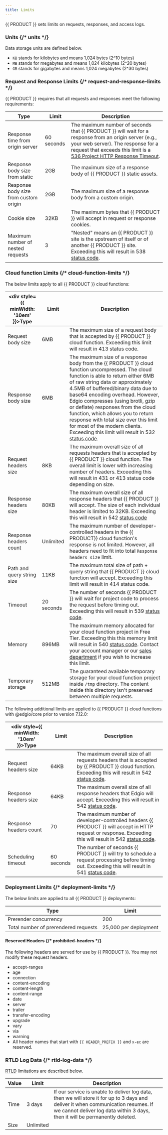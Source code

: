 ```yaml
---
title: Limits
---
```


{{ PRODUCT }} sets limits on requests, responses, and access logs.

### Units {/* units */}

Data storage units are defined below.

- `KB` stands for kilobytes and means 1,024 bytes (2^10 bytes)
- `MB` stands for megabytes and means 1,024 kilobytes (2^20 bytes)
- `GB` stands for gigabytes and means 1,024 megabytes (2^30 bytes)

### Request and Response Limits {/* request-and-response-limits */}

{{ PRODUCT }} requires that all requests and responses meet the following requirements:

| Type                                  | Limit      | Description                                                                                                                                                                                                                                                                |
| ------------------------------------- | ---------- | -------------------------------------------------------------------------------------------------------------------------------------------------------------------------------------------------------------------------------------------------------------------------- |
| Response time from origin server      | 60 seconds | The maximum number of seconds that {{ PRODUCT }} will wait for a response from an origin server (e.g., your web server). The response for a request that exceeds this limit is a [536 Project HTTP Response Timeout](/applications/performance/response#status-codes#536). |
| Response body size from static        | 2GB        | The maximum size of a response body of {{ PRODUCT }} static assets.                                                                                                                                                                                                        |
| Response body size from custom origin | 2GB        | The maximum size of a response body from a custom origin.                                                                                                                                                                                                                  |
| Cookie size                           | 32KB       | The maximum bytes that {{ PRODUCT }} will accept in request or response cookies.                                                                                                                                                                                           |
| Maximum number of nested requests     | 3          | "Nested" means an {{ PRODUCT }} site is the upstream of itself or of another {{ PRODUCT }} site. Exceeding this will result in 538 [status code](/applications/performance/response#status-codes).                                                                         |

### Cloud function Limits {/* cloud-function-limits */}

The below limits apply to all {{ PRODUCT }} cloud functions:

| <div style={{ minWidth: '10em' }}>Type</div> | Limit      | Description                                                                                                                                                                                                                                                                                                                                                                                                                                                                                                                                         |
| -------------------------------------------- | ---------- | --------------------------------------------------------------------------------------------------------------------------------------------------------------------------------------------------------------------------------------------------------------------------------------------------------------------------------------------------------------------------------------------------------------------------------------------------------------------------------------------------------------------------------------------------- |
| Request body size                            | 6MB        | The maximum size of a request body that is accepted by {{ PRODUCT }} cloud function. Exceeding this limit will result in 413 status code.                                                                                                                                                                                                                                                                                                                                                                                                           |
| Response body size                           | 6MB        | The maximum size of a response body from the {{ PRODUCT }} cloud function uncompressed. The cloud function is able to return either 6MB of raw string data or approximately 4.5MB of buffered/binary data due to base64 encoding overhead. However, Edgio compresses (using brotli, gzip or deflate) responses from the cloud function, which allows you to return response with total size over this limit for most of the modern clients. Exceeding this limit will result in 532 [status code](/applications/performance/response#status-codes). |
| Request headers size                         | 8KB        | The maximum overall size of all requests headers that is accepted by {{ PRODUCT }} cloud function. The overall limit is lower with increasing number of headers. Exceeding this will result in 431 or 413 status code depending on size.                                                                                                                                                                                                                                                                                                            |
| Response headers size                        | 80KB       | The maximum overall size of all response headers that {{ PRODUCT }} will accept. The size of each individual header is limited to 32KB. Exceeding this will result in 542 [status code](/applications/performance/response#status-codes)                                                                                                                                                                                                                                                                                                            |
| Response headers count                       | Unlimited  | The maximum number of developer-controlled headers in the {{ PRODUCT}} cloud function's response is not limited. However, all headers need to fit into total `Response headers size` limit.                                                                                                                                                                                                                                                                                                                                                         |
| Path and query string size                   | 11KB       | The maximum total size of path + query string that {{ PRODUCT }} cloud function will accept. Exceeding this limit will result in 414 status code.                                                                                                                                                                                                                                                                                                                                                                                                   |
| Timeout                                      | 20 seconds | The number of seconds {{ PRODUCT }} will wait for project code to process the request before timing out. Exceeding this will result in 539 [status code](/applications/performance/response#status-codes).                                                                                                                                                                                                                                                                                                                                          |
| Memory                                       | 896MB      | The maximum memory allocated for your cloud function project in Free Tier. Exceeding this this memory limit will result in 540 [status code](/applications/performance/response#status-codes). Contact your account manager or our [sales department](https://edg.io/contact-us/) if you wish to increase this limit.                                                                                                                                                                                                                               |
| Temporary storage                            | 512MB      | The guaranteed available temporary storage for your cloud function project inside `/tmp` directory. The content inside this directory isn't preserved between multiple requests.                                                                                                                                                                                                                                                                                                                                                                    |

The following additional limits are applied to {{ PRODUCT }} cloud functions with @edgio/core prior to version 7.12.0:

| <div style={{ minWidth: '10em' }}>Type</div> | Limit      | Description                                                                                                                                                                                                 |
| -------------------------------------------- | ---------- | ----------------------------------------------------------------------------------------------------------------------------------------------------------------------------------------------------------- |
| Request headers size                         | 64KB       | The maximum overall size of all requests headers that is accepted by {{ PRODUCT }} cloud function. Exceeding this will result in 542 [status code](/applications/performance/response#status-codes).        |
| Response headers size                        | 64KB       | The maximum overall size of all response headers that Edgio will accept. Exceeding this will result in 542 [status code](/applications/performance/response#status-codes).                                  |
| Response headers count                       | 70         | The maximum number of developer-controlled headers {{ PRODUCT }} will accept in HTTP request or response. Exceeding this will result in 542 [status code](/applications/performance/response#status-codes). |
| Scheduling timeout                           | 60 seconds | The number of seconds {{ PRODUCT }} will try to schedule a request processing before timing out. Exceeding this will result in 541 [status code](/applications/performance/response#status-codes).          |

### Deployment Limits {/* deployment-limits */}

The below limits are applied to all {{ PRODUCT }} deployments:

| Type                                 | Limit                 |
| ------------------------------------ | --------------------- |
| Prerender concurrency                | 200                   |
| Total number of prerendered requests | 25,000 per deployment |

#### Reserved Headers {/* prohibited-headers */}

The following headers are served for use by {{ PRODUCT }}. You may not modify these request headers.

- accept-ranges
- age
- connection
- content-encoding
- content-length
- content-range
- date
- server
- trailer
- transfer-encoding
- upgrade
- vary
- via
- warning
- All header names that start with `{{ HEADER_PREFIX }}` and `x-ec` are reserved.

### RTLD Log Data {/* rtld-log-data */}

[RTLD](/applications/logs/rtld) limitations are described below.

| Value | Limit     | Description                                                                                                                                                                                                       |
| ----- | --------- | ----------------------------------------------------------------------------------------------------------------------------------------------------------------------------------------------------------------- |
| Time  | 3 days    | If our service is unable to deliver log data, then we will store it for up to 3 days and deliver it when communication resumes. If we cannot deliver log data within 3 days, then it will be permanently deleted. |
| Size  | Unlimited |                                                                                                                                                                                                                   |
